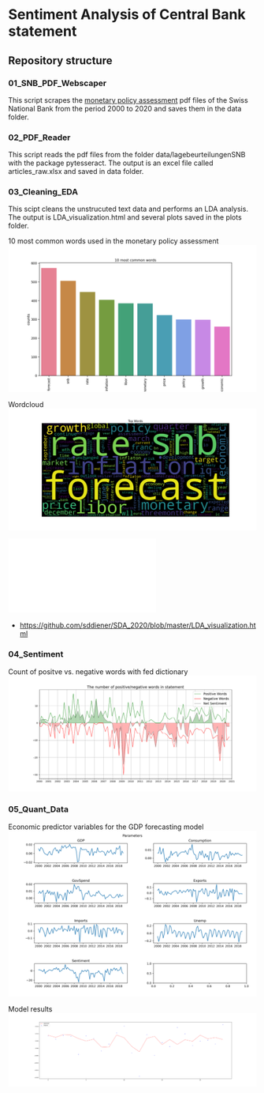 # Sentiment Analysis of Central Bank statement

## Repository structure

### 01_SNB_PDF_Webscaper
This script scrapes the [monetary policy assessment](https://www.snb.ch/en/iabout/monpol/id/monpol_current) pdf files of the Swiss National Bank from the period 2000 to 2020 and saves them in the data folder.

### 02_PDF_Reader
This script reads the pdf files from the folder data/lagebeurteilungenSNB with the package pytesseract. The output is an excel file called articles_raw.xlsx and saved in data folder.

### 03_Cleaning_EDA
This scipt cleans the unstrucuted text data and performs an LDA analysis. The output is LDA_visualization.html and several plots saved in the plots folder.

10 most common words used in the monetary policy assessment
![plot1](plots/most_common_words.png)

Wordcloud
![plot2](plots/wordcloud.png)


![html](LDA_visualization.html)
 - https://github.com/sddiener/SDA_2020/blob/master/LDA_visualization.html


### 04_Sentiment
Count of positve vs. negative words with fed dictionary
![plot3](plots/count_words.png)

### 05_Quant_Data

Economic predictor variables for the GDP forecasting model
![plot4](plots/economic_varibales.png)

Model results
![plot5](plots/model_results.png)